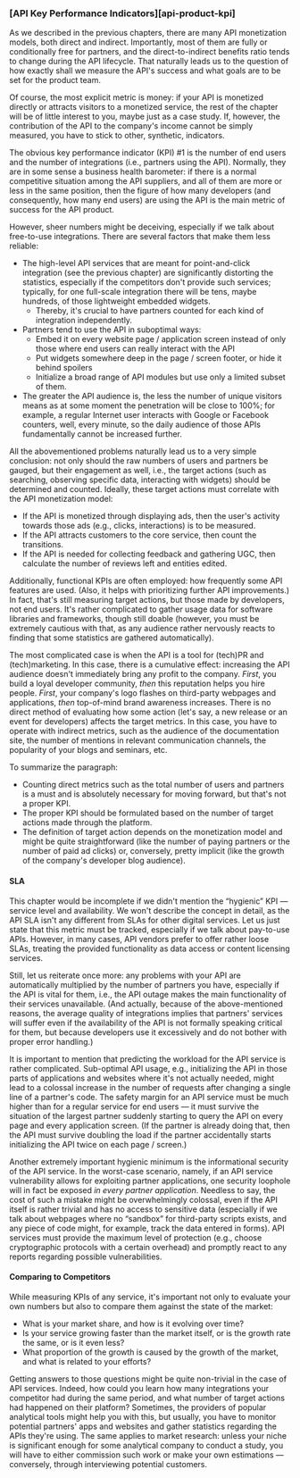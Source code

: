 ### [API Key Performance Indicators][api-product-kpi]

As we described in the previous chapters, there are many API monetization models, both direct and indirect. Importantly, most of them are fully or conditionally free for partners, and the direct-to-indirect benefits ratio tends to change during the API lifecycle. That naturally leads us to the question of how exactly shall we measure the API's success and what goals are to be set for the product team.

Of course, the most explicit metric is money: if your API is monetized directly or attracts visitors to a monetized service, the rest of the chapter will be of little interest to you, maybe just as a case study. If, however, the contribution of the API to the company's income cannot be simply measured, you have to stick to other, synthetic, indicators.

The obvious key performance indicator (KPI) \#1 is the number of end users and the number of integrations (i.e., partners using the API). Normally, they are in some sense a business health barometer: if there is a normal competitive situation among the API suppliers, and all of them are more or less in the same position, then the figure of how many developers (and consequently, how many end users) are using the API is the main metric of success for the API product.

However, sheer numbers might be deceiving, especially if we talk about free-to-use integrations. There are several factors that make them less reliable:
  * The high-level API services that are meant for point-and-click integration (see the previous chapter) are significantly distorting the statistics, especially if the competitors don't provide such services; typically, for one full-scale integration there will be tens, maybe hundreds, of those lightweight embedded widgets. 
      * Thereby, it's crucial to have partners counted for each kind of integration independently.
  * Partners tend to use the API in suboptimal ways:
      * Embed it on every website page / application screen instead of only those where end users can really interact with the API
      * Put widgets somewhere deep in the page / screen footer, or hide it behind spoilers
      * Initialize a broad range of API modules but use only a limited subset of them.
  * The greater the API audience is, the less the number of unique visitors means as at some moment the penetration will be close to 100%; for example, a regular Internet user interacts with Google or Facebook counters, well, every minute, so the daily audience of those APIs fundamentally cannot be increased further.

All the abovementioned problems naturally lead us to a very simple conclusion: not only should the raw numbers of users and partners be gauged, but their engagement as well, i.e., the target actions (such as searching, observing specific data, interacting with widgets) should be determined and counted. Ideally, these target actions must correlate with the API monetization model:
  * If the API is monetized through displaying ads, then the user's activity towards those ads (e.g., clicks, interactions) is to be measured.
  * If the API attracts customers to the core service, then count the transitions.
  * If the API is needed for collecting feedback and gathering UGC, then calculate the number of reviews left and entities edited.

Additionally, functional KPIs are often employed: how frequently some API features are used. (Also, it helps with prioritizing further API improvements.) In fact, that's still measuring target actions, but those made by developers, not end users. It's rather complicated to gather usage data for software libraries and frameworks, though still doable (however, you must be extremely cautious with that, as any audience rather nervously reacts to finding that some statistics are gathered automatically).

The most complicated case is when the API is a tool for (tech)PR and (tech)marketing. In this case, there is a cumulative effect: increasing the API audience doesn't immediately bring any profit to the company. *First*, you build a loyal developer community, *then* this reputation helps you hire people. *First*, your company's logo flashes on third-party webpages and applications, *then* top-of-mind brand awareness increases. There is no direct method of evaluating how some action (let's say, a new release or an event for developers) affects the target metrics. In this case, you have to operate with indirect metrics, such as the audience of the documentation site, the number of mentions in relevant communication channels, the popularity of your blogs and seminars, etc.

To summarize the paragraph:
  * Counting direct metrics such as the total number of users and partners is a must and is absolutely necessary for moving forward, but that's not a proper KPI.
  * The proper KPI should be formulated based on the number of target actions made through the platform.
  * The definition of target action depends on the monetization model and might be quite straightforward (like the number of paying partners or the number of paid ad clicks) or, conversely, pretty implicit (like the growth of the company's developer blog audience).

#### SLA

This chapter would be incomplete if we didn't mention the “hygienic” KPI — service level and availability. We won't describe the concept in detail, as the API SLA isn't any different from SLAs for other digital services. Let us just state that this metric must be tracked, especially if we talk about pay-to-use APIs. However, in many cases, API vendors prefer to offer rather loose SLAs, treating the provided functionality as data access or content licensing services.

Still, let us reiterate once more: any problems with your API are automatically multiplied by the number of partners you have, especially if the API is vital for them, i.e., the API outage makes the main functionality of their services unavailable. (And actually, because of the above-mentioned reasons, the average quality of integrations implies that partners' services will suffer even if the availability of the API is not formally speaking critical for them, but because developers use it excessively and do not bother with proper error handling.)

It is important to mention that predicting the workload for the API service is rather complicated. Sub-optimal API usage, e.g., initializing the API in those parts of applications and websites where it's not actually needed, might lead to a colossal increase in the number of requests after changing a single line of a partner's code. The safety margin for an API service must be much higher than for a regular service for end users — it must survive the situation of the largest partner suddenly starting to query the API on every page and every application screen. (If the partner is already doing that, then the API must survive doubling the load if the partner accidentally starts initializing the API twice on each page / screen.)

Another extremely important hygienic minimum is the informational security of the API service. In the worst-case scenario, namely, if an API service vulnerability allows for exploiting partner applications, one security loophole will in fact be exposed *in every partner application*. Needless to say, the cost of such a mistake might be overwhelmingly colossal, even if the API itself is rather trivial and has no access to sensitive data (especially if we talk about webpages where no “sandbox” for third-party scripts exists, and any piece of code might, for example, track the data entered in forms). API services must provide the maximum level of protection (e.g., choose cryptographic protocols with a certain overhead) and promptly react to any reports regarding possible vulnerabilities.

#### Comparing to Competitors

While measuring KPIs of any service, it's important not only to evaluate your own numbers but also to compare them against the state of the market:
  * What is your market share, and how is it evolving over time?
  * Is your service growing faster than the market itself, or is the growth rate the same, or is it even less?
  * What proportion of the growth is caused by the growth of the market, and what is related to your efforts?

Getting answers to those questions might be quite non-trivial in the case of API services. Indeed, how could you learn how many integrations your competitor had during the same period, and what number of target actions had happened on their platform? Sometimes, the providers of popular analytical tools might help you with this, but usually, you have to monitor potential partners' apps and websites and gather statistics regarding the APIs they're using. The same applies to market research: unless your niche is significant enough for some analytical company to conduct a study, you will have to either commission such work or make your own estimations — conversely, through interviewing potential customers.